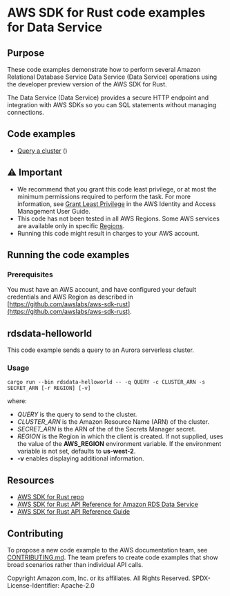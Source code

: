 # AWS SDK for Rust code examples for Data Service

## Purpose

These code examples demonstrate how to perform several Amazon Relational Database Service Data Service (Data Service) operations using the developer preview version of the AWS SDK for Rust.

The Data Service (Data Service) provides a secure HTTP endpoint and integration with AWS SDKs so you can SQL statements without managing connections.

## Code examples

- [Query a cluster](src/bin/rdsdata-helloworld.rs) ()

## ⚠ Important

- We recommend that you grant this code least privilege, 
  or at most the minimum permissions required to perform the task.
  For more information, see
  [Grant Least Privilege](https://docs.aws.amazon.com/IAM/latest/UserGuide/best-practices.html#grant-least-privilege)
  in the AWS Identity and Access Management User Guide.
- This code has not been tested in all AWS Regions.
  Some AWS services are available only in specific
  [Regions](https://aws.amazon.com/about-aws/global-infrastructure/regional-product-services).
- Running this code might result in charges to your AWS account.

## Running the code examples

### Prerequisites

You must have an AWS account, and have configured your default credentials and AWS Region as described in [https://github.com/awslabs/aws-sdk-rust](https://github.com/awslabs/aws-sdk-rust).

## rdsdata-helloworld

This code example sends a query to an Aurora serverless cluster.

### Usage

```cargo run --bin rdsdata-helloworld -- -q QUERY -c CLUSTER_ARN -s SECRET_ARN [-r REGION] [-v]```

where:

- _QUERY_ is the query to send to the cluster.
- _CLUSTER_ARN_ is the Amazon Resource Name (ARN) of the cluster.
- _SECRET_ARN_ is the ARN of the of the Secrets Manager secret.
- _REGION_ is the Region in which the client is created.
  If not supplied, uses the value of the **AWS_REGION** environment variable.
  If the environment variable is not set, defaults to **us-west-2**.
- __-v__ enables displaying additional information.

## Resources

- [AWS SDK for Rust repo](https://github.com/awslabs/aws-sdk-rust)
- [AWS SDK for Rust API Reference for Amazon RDS Data Service](https://docs.rs/aws-sdk-rdsdata)
- [AWS SDK for Rust API Reference Guide](https://awslabs.github.io/aws-sdk-rust/aws_sdk_config/index.html) 

## Contributing

To propose a new code example to the AWS documentation team, 
see [CONTRIBUTING.md](https://github.com/awsdocs/aws-doc-sdk-examples/blob/master/CONTRIBUTING.md). 
The team prefers to create code examples that show broad scenarios rather than individual API calls.

Copyright Amazon.com, Inc. or its affiliates. All Rights Reserved. SPDX-License-Identifier: Apache-2.0
